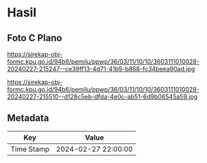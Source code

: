 # Hasil

## Foto C Plano

https://sirekap-obj-formc.kpu.go.id/94b6/pemilu/ppwp/36/03/11/10/10/3603111010028-20240227-215247--ce39ff13-4d71-41b9-b868-fc34beea90ad.jpg

https://sirekap-obj-formc.kpu.go.id/94b6/pemilu/ppwp/36/03/11/10/10/3603111010028-20240227-215510--d128c5eb-dfda-4e0c-ab51-6d9b06545a59.jpg


## Metadata

| Key        | Value               |
| ---------- | ------------------- |
| Time Stamp | 2024-02-27 22:00:00 |




